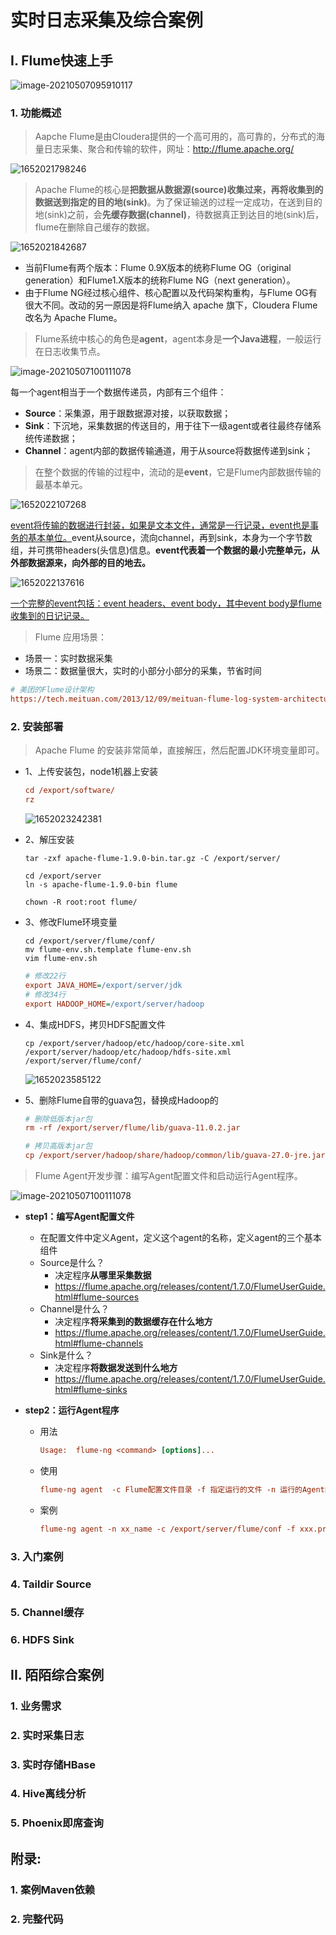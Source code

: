 # 实时日志采集及综合案例

## I. Flume快速上手

![image-20210507095910117](assets/image-20210507095910117.png)

### 1. 功能概述

> Aapche Flume是由Cloudera提供的一个高可用的，高可靠的，分布式的海量日志采集、聚合和传输的软件，网址：<http://flume.apache.org/>

![1652021798246](assets/1652021798246.png)

> Apache Flume的核心是**把数据从数据源(source)收集过来，再将收集到的数据送到指定的目的地(sink)**。为了保证输送的过程一定成功，在送到目的地(sink)之前，会**先缓存数据(channel)**，待数据真正到达目的地(sink)后，flume在删除自己缓存的数据。

![1652021842687](assets/1652021842687.png)

- 当前Flume有两个版本：Flume 0.9X版本的统称Flume OG（original generation）和Flume1.X版本的统称Flume NG（next generation）。
- 由于Flume NG经过核心组件、核心配置以及代码架构重构，与Flume OG有很大不同。改动的另一原因是将Flume纳入 apache 旗下，Cloudera Flume 改名为 Apache Flume。

> Flume系统中核心的角色是**agent**，agent本身是**一个Java进程**，一般运行在日志收集节点。

![image-20210507100111078](assets/image-20210507100111078.png)

每一个agent相当于一个数据传递员，内部有三个组件：

- **Source**：采集源，用于跟数据源对接，以获取数据；
- **Sink**：下沉地，采集数据的传送目的，用于往下一级agent或者往最终存储系统传递数据；
- **Channel**：agent内部的数据传输通道，用于从source将数据传递到sink；

> 在整个数据的传输的过程中，流动的是**event**，它是Flume内部数据传输的最基本单元。

![1652022107268](assets/1652022107268.png)

[event将传输的数据进行封装，如果是文本文件，通常是一行记录，event也是事务的基本单位。]()event从source，流向channel，再到sink，本身为一个字节数组，并可携带headers(头信息)信息。**event代表着一个数据的最小完整单元，从外部数据源来，向外部的目的地去。**

![1652022137616](E:/Heima/%E5%B0%B1%E4%B8%9A%E7%8F%AD%E6%95%99%E5%B8%88%E5%86%85%E5%AE%B9%EF%BC%88%E6%AF%8F%E6%97%A5%E6%9B%B4%E6%96%B0%EF%BC%89/NoSQL%20Flink/%E9%A2%84%E4%B9%A0%E8%B5%84%E6%96%99/fake_nosql-%E7%AC%AC8%E5%A4%A9-%E9%A2%84%E4%B9%A0%E8%B5%84%E6%96%99/nosql-%E7%AC%AC8%E5%A4%A9-%E9%A2%84%E4%B9%A0%E8%B5%84%E6%96%99/assets/1652022137616.png)

[一个完整的event包括：event headers、event body，其中event body是flume收集到的日记记录。]()

> Flume 应用场景：

- 场景一：实时数据采集
- 场景二：数据量很大，实时的小部分小部分的采集，节省时间

```ini
# 美团的Flume设计架构
https://tech.meituan.com/2013/12/09/meituan-flume-log-system-architecture-and-design.html
```

### 2. 安装部署

> Apache Flume 的安装非常简单，直接解压，然后配置JDK环境变量即可。

- 1、上传安装包，node1机器上安装

  ```ini
  cd /export/software/
  rz
  ```

  ![1652023242381](assets/1652023242381.png)

- 2、解压安装

  ```shell
  tar -zxf apache-flume-1.9.0-bin.tar.gz -C /export/server/
  
  cd /export/server
  ln -s apache-flume-1.9.0-bin flume
  
  chown -R root:root flume/
  ```

- 3、修改Flume环境变量

  ```shell
  cd /export/server/flume/conf/
  mv flume-env.sh.template flume-env.sh
  vim flume-env.sh 
  ```

  ```ini
  # 修改22行
  export JAVA_HOME=/export/server/jdk
  # 修改34行
  export HADOOP_HOME=/export/server/hadoop
  ```

- 4、集成HDFS，拷贝HDFS配置文件

  ```shell
  cp /export/server/hadoop/etc/hadoop/core-site.xml /export/server/hadoop/etc/hadoop/hdfs-site.xml /export/server/flume/conf/
  ```

  ![1652023585122](assets/1652023585122.png)

- 5、删除Flume自带的guava包，替换成Hadoop的

  ```ini
  # 删除低版本jar包
  rm -rf /export/server/flume/lib/guava-11.0.2.jar
  
  # 拷贝高版本jar包
  cp /export/server/hadoop/share/hadoop/common/lib/guava-27.0-jre.jar /export/server/flume/lib/
  ```

> Flume Agent开发步骤：编写Agent配置文件和启动运行Agent程序。

![image-20210507100111078](assets/image-20210507100111078.png)

- **step1：编写Agent配置文件**
  - 在配置文件中定义Agent，定义这个agent的名称，定义agent的三个基本组件
  - Source是什么？
    - 决定程序**从哪里采集数据**
    - https://flume.apache.org/releases/content/1.7.0/FlumeUserGuide.html#flume-sources
  - Channel是什么？
    - 决定程序**将采集到的数据缓存在什么地方**
    - https://flume.apache.org/releases/content/1.7.0/FlumeUserGuide.html#flume-channels
  - Sink是什么？
    - 决定程序**将数据发送到什么地方**
    - https://flume.apache.org/releases/content/1.7.0/FlumeUserGuide.html#flume-sinks 

- **step2：运行Agent程序**

  - 用法

    ```ini
    Usage:  flume-ng <command> [options]...
    ```

  - 使用

    ```ini
    flume-ng agent  -c Flume配置文件目录 -f 指定运行的文件 -n 运行的Agent的名称
    ```

  - 案例

    ```ini
    flume-ng agent -n xx_name -c /export/server/flume/conf -f xxx.properties
    ```

### 3. 入门案例



### 4. Taildir Source



### 5. Channel缓存



### 6. HDFS Sink



## II. 陌陌综合案例

### 1.  业务需求



### 2. 实时采集日志



### 3. 实时存储HBase



### 4. Hive离线分析



### 5. Phoenix即席查询



## 附录:

### 1. 案例Maven依赖



### 2. 完整代码



